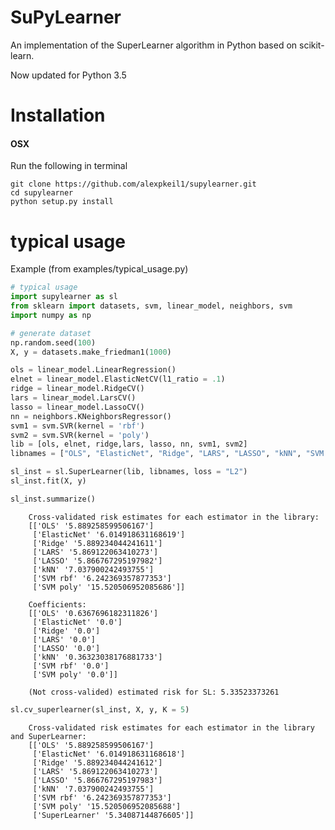 SuPyLearner
===========

An implementation of the SuperLearner algorithm in Python based on scikit-learn.

Now updated for Python 3.5
# Installation
#### OSX
Run the following in terminal

    git clone https://github.com/alexpkeil1/supylearner.git
    cd supylearner
    python setup.py install

# typical usage
Example (from examples/typical_usage.py)

```python
# typical usage
import supylearner as sl
from sklearn import datasets, svm, linear_model, neighbors, svm
import numpy as np

# generate dataset
np.random.seed(100)
X, y = datasets.make_friedman1(1000)

ols = linear_model.LinearRegression()
elnet = linear_model.ElasticNetCV(l1_ratio = .1)
ridge = linear_model.RidgeCV()
lars = linear_model.LarsCV()
lasso = linear_model.LassoCV()
nn = neighbors.KNeighborsRegressor()
svm1 = svm.SVR(kernel = 'rbf') 
svm2 = svm.SVR(kernel = 'poly')
lib = [ols, elnet, ridge,lars, lasso, nn, svm1, svm2]
libnames = ["OLS", "ElasticNet", "Ridge", "LARS", "LASSO", "kNN", "SVM rbf", "SVM poly"]

sl_inst = sl.SuperLearner(lib, libnames, loss = "L2")
sl_inst.fit(X, y)

sl_inst.summarize()
```

```
    Cross-validated risk estimates for each estimator in the library:
    [['OLS' '5.889258599506167']
     ['ElasticNet' '6.014918631168619']
     ['Ridge' '5.889234044241611']
     ['LARS' '5.869122063410273']
     ['LASSO' '5.866767295197982']
     ['kNN' '7.037900242493755']
     ['SVM rbf' '6.242369357877353']
     ['SVM poly' '15.520506952085686']]
    
    Coefficients:
    [['OLS' '0.6367696182311826']
     ['ElasticNet' '0.0']
     ['Ridge' '0.0']
     ['LARS' '0.0']
     ['LASSO' '0.0']
     ['kNN' '0.36323038176881733']
     ['SVM rbf' '0.0']
     ['SVM poly' '0.0']]
    
    (Not cross-valided) estimated risk for SL: 5.33523373261
```

```python
sl.cv_superlearner(sl_inst, X, y, K = 5)
```
```
    Cross-validated risk estimates for each estimator in the library and SuperLearner:
    [['OLS' '5.889258599506167']
     ['ElasticNet' '6.014918631168618']
     ['Ridge' '5.889234044241612']
     ['LARS' '5.869122063410273']
     ['LASSO' '5.866767295197983']
     ['kNN' '7.037900242493755']
     ['SVM rbf' '6.242369357877353']
     ['SVM poly' '15.520506952085688']
     ['SuperLearner' '5.34087144876605']]
```
